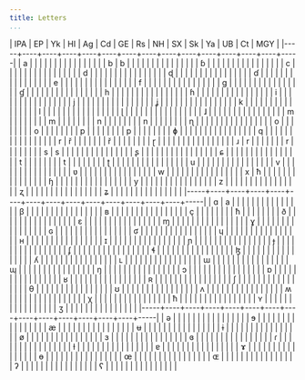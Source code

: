 ```yaml
---
title: Letters
...
```


| IPA | EP | Yk | HI | Ag | Cd | GE | Rs | NH | SX | Sk | Ya | UB | Ct | MGY |
|-----+----+----+----+----+----+----+----+----+----+----+----+----+----+-----|
| a   |    |    |    |    |    |    |    |    |    |    |    |    |    |     |
| b   | b  |    |    |    |    |    |    |    |    |    |    |    |    |     |
| ɓ   |    |    |    |    |    |    |    |    |    |    |    |    |    |     |
| c   |    |    |    |    |    |    |    |    |    |    |    |    |    |     |
| d   |    |    |    |    |    |    |    |    |    |    |    |    |    |     |
| ɖ   |    |    |    |    |    |    |    |    |    |    |    |    |    |     |
| ɗ   |    |    |    |    |    |    |    |    |    |    |    |    |    |     |
| e   |    |    |    |    |    |    |    |    |    |    |    |    |    |     |
| f   |    |    |    |    |    |    |    |    |    |    |    |    |    |     |
| ɡ   |    |    |    |    |    |    |    |    |    |    |    |    |    |     |
| ɠ   |    |    |    |    |    |    |    |    |    |    |    |    |    |     |
| h   |    |    |    |    |    |    |    |    |    |    |    |    |    |     |
| ɦ   |    |    |    |    |    |    |    |    |    |    |    |    |    |     |
| i   |    |    |    |    |    |    |    |    |    |    |    |    |    |     |
| j   |    |    |    |    |    |    |    |    |    |    |    |    |    |     |
| ʝ   |    |    |    |    |    |    |    |    |    |    |    |    |    |     |
| k   |    |    |    |    |    |    |    |    |    |    |    |    |    |     |
| l   |    |    |    |    |    |    |    |    |    |    |    |    |    |     |
| ɭ   |    |    |    |    |    |    |    |    |    |    |    |    |    |     |
| ɺ   |    |    |    |    |    |    |    |    |    |    |    |    |    |     |
| m   |    |    |    |    |    |    |    | m  |    |    |    |    |    |     |
| n   |    |    |    |    |    |    |    | n  |    |    |    |    |    |     |
| ɳ   |    |    |    |    |    |    |    |    |    |    |    |    |    |     |
| o   |    |    |    |    |    |    |    | o  |    |    |    |    |    |     |
| p   |    |    |    |    |    |    |    | p  |    |    |    |    |    |     |
| ɸ   |    |    |    |    |    |    |    |    |    |    |    |    |    |     |
| q   |    |    |    |    |    |    |    |    |    |    |    |    |    |     |
| r   | ř  |    |    |    |    |    |    | ř  |    |    |    |    |    |     |
| ɽ   |    |    |    |    |    |    |    |    |    |    |    |    |    |     |
| ɹ   | r  |    |    |    |    |    |    | r  |    |    |    |    |    |     |
| s   | s  |    |    |    |    |    |    |    |    |    |    |    |    |     |
| ʂ   |    |    |    |    |    |    |    |    |    |    |    |    |    |     |
| ɕ   |    |    |    |    |    |    |    |    |    |    |    |    |    |     |
| t   |    |    |    |    |    |    |    | t  |    |    |    |    |    |     |
| ʈ   |    |    |    |    |    |    |    |    |    |    |    |    |    |     |
| u   |    |    |    |    |    |    |    |    |    |    |    |    |    |     |
| v   |    |    |    |    |    |    |    |    |    |    |    |    |    |     |
| ʋ   |    |    |    |    |    |    |    |    |    |    |    |    |    |     |
| w   |    |    |    |    |    |    |    |    |    |    |    |    |    |     |
| x   | ħ  |    |    |    |    |    |    |    |    |    |    |    |    |     |
| ɧ   |    |    |    |    |    |    |    |    |    |    |    |    |    |     |
| y   |    |    |    |    |    |    |    |    |    |    |    |    |    |     |
| z   |    |    |    |    |    |    |    |    |    |    |    |    |    |     |
| ʐ   |    |    |    |    |    |    |    |    |    |    |    |    |    |     |
| ʑ   |    |    |    |    |    |    |    |    |    |    |    |    |    |     |
|-----+----+----+----+----+----+----+----+----+----+----+----+----+----+-----|
| ɑ   | a  |    |    |    |    |    |    |    |    |    |    |    |    |     |
| β   |    |    |    |    |    |    |    |    |    |    |    |    |    |     |
| ʙ   |    |    |    |    |    |    |    |    |    |    |    |    |    |     |
| ç   |    |    |    |    |    |    |    | ħ  |    |    |    |    |    |     |
| ð   |    |    |    |    |    |    |    |    |    |    |    |    |    |     |
| ɛ   |    |    |    |    |    |    |    |    |    |    |    |    |    |     |
| ɱ   |    |    |    |    |    |    |    |    |    |    |    |    |    |     |
| ɣ   |    |    |    |    |    |    |    |    |    |    |    |    |    |     |
| ɢ   |    |    |    |    |    |    |    |    |    |    |    |    |    |     |
| ʛ   |    |    |    |    |    |    |    |    |    |    |    |    |    |     |
| ɥ   |    |    |    |    |    |    |    |    |    |    |    |    |    |     |
| ʜ   |    |    |    |    |    |    |    |    |    |    |    |    |    |     |
| ɪ   |    |    |    |    |    |    |    |    |    |    |    |    |    |     |
| ɲ   |    |    |    |    |    |    |    |    |    |    |    |    |    |     |
| ɟ   |    |    |    |    |    |    |    |    |    |    |    |    |    |     |
| ʄ   |    |    |    |    |    |    |    |    |    |    |    |    |    |     |
| ɬ   |    |    |    |    |    |    |    |    |    |    |    |    |    |     |
| ɮ   |    |    |    |    |    |    |    |    |    |    |    |    |    |     |
| ʎ   |    |    |    |    |    |    |    |    |    |    |    |    |    |     |
| ʟ   |    |    |    |    |    |    |    |    |    |    |    |    |    |     |
| ɯ   |    |    |    |    |    |    |    |    |    |    |    |    |    |     |
| ɰ   |    |    |    |    |    |    |    |    |    |    |    |    |    |     |
| ŋ   |    |    |    |    |    |    |    |    |    |    |    |    |    |     |
| ɔ   |    |    |    |    |    |    |    |    |    |    |    |    |    |     |
| ɒ   |    |    |    |    |    |    |    |    |    |    |    |    |    |     |
| ʁ   |    |    |    |    |    |    |    |    |    |    |    |    |    |     |
| ʀ   |    |    |    |    |    |    |    |    |    |    |    |    |    |     |
| ʃ   |    |    |    |    |    |    |    |    |    |    |    |    |    |     |
| θ   |    |    |    |    |    |    |    |    |    |    |    |    |    |     |
| ʊ   |    |    |    |    |    |    |    |    |    |    |    |    |    |     |
| ʌ   |    |    |    |    |    |    |    |    |    |    |    |    |    |     |
| ʍ   |    |    |    |    |    |    |    |    |    |    |    |    |    |     |
| χ   |    |    |    |    |    |    |    |    |    |    |    |    |    |     |
| ħ   |    |    |    |    |    |    |    |    |    |    |    |    |    |     |
| ʏ   |    |    |    |    |    |    |    |    |    |    |    |    |    |     |
| ʒ   |    |    |    |    |    |    |    |    |    |    |    |    |    |     |
|-----+----+----+----+----+----+----+----+----+----+----+----+----+----+-----|
| ə   |    |    |    |    |    |    |    |    |    |    |    |    |    |     |
| ɘ   |    |    |    |    |    |    |    |    |    |    |    |    |    |     |
| æ   |    |    |    |    |    |    |    |    |    |    |    |    |    |     |
| ʉ   |    |    |    |    |    |    |    |    |    |    |    |    |    |     |
| ɨ   |    |    |    |    |    |    |    |    |    |    |    |    |    |     |
| ø   |    |    |    |    |    |    |    |    |    |    |    |    |    |     |
| ɜ   |    |    |    |    |    |    |    |    |    |    |    |    |    |     |
| ɞ   |    |    |    |    |    |    |    |    |    |    |    |    |    |     |
| ɾ   |    |    |    |    |    |    |    |    |    |    |    |    |    |     |
| ɫ   |    |    |    |    |    |    |    |    |    |    |    |    |    |     |
| ɐ   |    |    |    |    |    |    |    |    |    |    |    |    |    |     |
| ɤ   |    |    |    |    |    |    |    |    |    |    |    |    |    |     |
| ɵ   |    |    |    |    |    |    |    |    |    |    |    |    |    |     |
| œ   |    |    |    |    |    |    |    |    |    |    |    |    |    |     |
| ɶ   |    |    |    |    |    |    |    |    |    |    |    |    |    |     |
| ʔ   |    |    |    |    |    |    |    |    |    |    |    |    |    |     |
| ʕ   |    |    |    |    |    |    |    |    |    |    |    |    |    |     |
